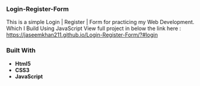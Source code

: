 ### Login-Register-Form
This is a simple Login | Register | Form for practicing my Web Development. Which I Build Using JavaScript
View full project in below the link here : 
https://jaseemkhan211.github.io/Login-Register-Form/?#login

### Built With
- **Html5**
- **CSS3**
- **JavaScript**

